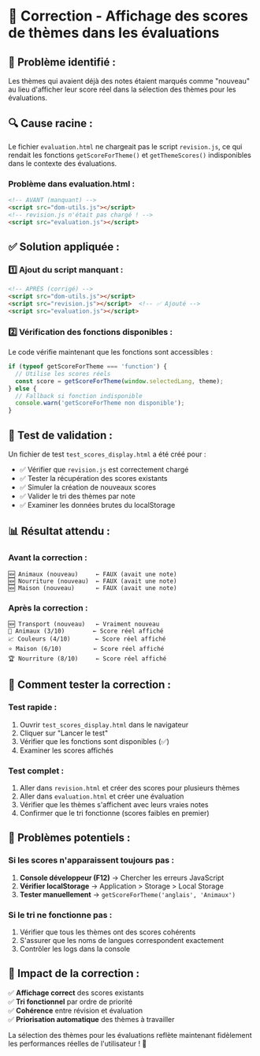 # 🔧 Correction - Affichage des scores de thèmes dans les évaluations

## 🐛 **Problème identifié :**

Les thèmes qui avaient déjà des notes étaient marqués comme "nouveau" au lieu d'afficher leur score réel dans la sélection des thèmes pour les évaluations.

## 🔍 **Cause racine :**

Le fichier `evaluation.html` ne chargeait pas le script `revision.js`, ce qui rendait les fonctions `getScoreForTheme()` et `getThemeScores()` indisponibles dans le contexte des évaluations.

### Problème dans evaluation.html :
```html
<!-- AVANT (manquant) -->
<script src="dom-utils.js"></script>
<!-- revision.js n'était pas chargé ! -->
<script src="evaluation.js"></script>
```

## ✅ **Solution appliquée :**

### 1️⃣ **Ajout du script manquant :**
```html
<!-- APRÈS (corrigé) -->
<script src="dom-utils.js"></script>
<script src="revision.js"></script>  <!-- ✅ Ajouté -->
<script src="evaluation.js"></script>
```

### 2️⃣ **Vérification des fonctions disponibles :**

Le code vérifie maintenant que les fonctions sont accessibles :
```javascript
if (typeof getScoreForTheme === 'function') {
  // Utilise les scores réels
  const score = getScoreForTheme(window.selectedLang, theme);
} else {
  // Fallback si fonction indisponible
  console.warn('getScoreForTheme non disponible');
}
```

## 🧪 **Test de validation :**

Un fichier de test `test_scores_display.html` a été créé pour :
- ✅ Vérifier que `revision.js` est correctement chargé
- ✅ Tester la récupération des scores existants
- ✅ Simuler la création de nouveaux scores
- ✅ Valider le tri des thèmes par note
- ✅ Examiner les données brutes du localStorage

## 📊 **Résultat attendu :**

### Avant la correction :
```
🆕 Animaux (nouveau)     ← FAUX (avait une note)
🆕 Nourriture (nouveau)  ← FAUX (avait une note)  
🆕 Maison (nouveau)      ← FAUX (avait une note)
```

### Après la correction :
```
🆕 Transport (nouveau)   ← Vraiment nouveau
💪 Animaux (3/10)        ← Score réel affiché
📈 Couleurs (4/10)       ← Score réel affiché
⭐ Maison (6/10)         ← Score réel affiché
🏆 Nourriture (8/10)     ← Score réel affiché
```

## 🔧 **Comment tester la correction :**

### Test rapide :
1. Ouvrir `test_scores_display.html` dans le navigateur
2. Cliquer sur "Lancer le test"
3. Vérifier que les fonctions sont disponibles (✅)
4. Examiner les scores affichés

### Test complet :
1. Aller dans `revision.html` et créer des scores pour plusieurs thèmes
2. Aller dans `evaluation.html` et créer une évaluation
3. Vérifier que les thèmes s'affichent avec leurs vraies notes
4. Confirmer que le tri fonctionne (scores faibles en premier)

## 🚨 **Problèmes potentiels :**

### Si les scores n'apparaissent toujours pas :
1. **Console développeur (F12)** → Chercher les erreurs JavaScript
2. **Vérifier localStorage** → Application > Storage > Local Storage
3. **Tester manuellement** → `getScoreForTheme('anglais', 'Animaux')`

### Si le tri ne fonctionne pas :
1. Vérifier que tous les thèmes ont des scores cohérents
2. S'assurer que les noms de langues correspondent exactement
3. Contrôler les logs dans la console

## 🎯 **Impact de la correction :**

✅ **Affichage correct** des scores existants  
✅ **Tri fonctionnel** par ordre de priorité  
✅ **Cohérence** entre révision et évaluation  
✅ **Priorisation automatique** des thèmes à travailler  

La sélection des thèmes pour les évaluations reflète maintenant fidèlement les performances réelles de l'utilisateur ! 🎉